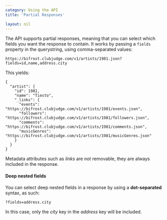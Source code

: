 ```yaml
---
category: Using the API
title: 'Partial Responses'

layout: nil
---
```


The API supports partial responses, meaning that you can select which fields you want the response to contain.
It works by passing a ```fields``` property in the querystring, using comma-separated values:

```
https://bifrost.clubjudge.com/v1/artists/1981.json?fields=id,name,address.city
```

This yields:

```
{
  "artist": {
    "id": 1981,
    "name": "Tiesto",
    "_links": {
      "events": "https://bifrost.clubjudge.com/v1/artists/1981/events.json",
      "followers": "https://bifrost.clubjudge.com/v1/artists/1981/followers.json",
      "comments": "https://bifrost.clubjudge.com/v1/artists/1981/comments.json",
      "musicGenres": "https://bifrost.clubjudge.com/v1/artists/1981/musicGenres.json"
    }
  }
}
```

Metadata attributes such as *links* are not removable, they are always included in the response.

#### Deep nested fields
You can select deep nested fields in a response by using a **dot-separated** syntax, as such:

```
?fields=address.city
```

In this case, only the *city* key in the *address* key will be included.
